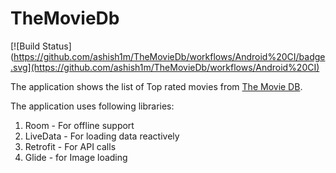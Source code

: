 # TheMovieDb
[![Build Status](https://github.com/ashish1m/TheMovieDb/workflows/Android%20CI/badge.svg](https://github.com/ashish1m/TheMovieDb/workflows/Android%20CI)

The application shows the list of Top rated movies from [The Movie DB](https://www.themoviedb.org).

The application uses following libraries:
1. Room - For offline support
2. LiveData - For loading data reactively
3. Retrofit - For API calls
4. Glide - for Image loading
